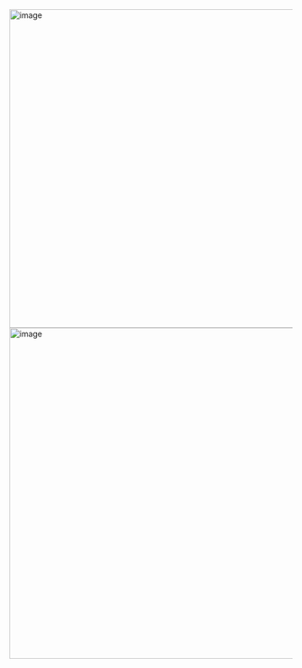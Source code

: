 <img width="1331" height="567" alt="image" src="https://github.com/user-attachments/assets/336c4ba5-d39c-4037-8fee-bbe513387229" />
<img width="999" height="589" alt="image" src="https://github.com/user-attachments/assets/9fbba216-d4c2-4c09-af8a-552fb21aabb1" />
